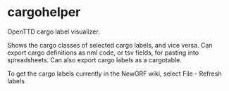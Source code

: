 # cargohelper

OpenTTD cargo label visualizer.

Shows the cargo classes of selected cargo labels, and vice versa. Can export cargo definitions as nml code, or tsv fields, for pasting into spreadsheets. Can also export cargo labels as a cargotable.

To get the cargo labels currently in the NewGRF wiki, select File - Refresh labels
